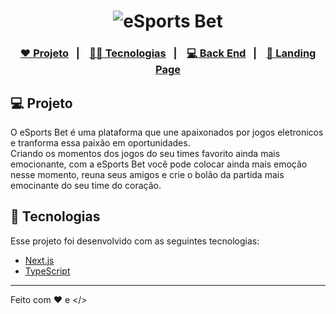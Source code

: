 
<h1 align="center">
    <img alt="eSports Bet" title="eSports Bet" src="https://user-images.githubusercontent.com/11879767/199328405-2bd856fe-c0bd-49a0-af86-25b5bc44dd7b.png" />
</h1>

<h3 align="center">
  <a href="#-projeto">❤ Projeto</a>&nbsp;&nbsp;&nbsp;|&nbsp;&nbsp;&nbsp;
  <a href="#-tecnologias">👨‍💻 Tecnologias</a>&nbsp;&nbsp;&nbsp;|&nbsp;&nbsp;&nbsp;
  <a href="https://github.com/JonasJs/esports-bet-backend">💻 Back End</a>&nbsp;&nbsp;&nbsp;|&nbsp;&nbsp;&nbsp;
  <a href="#-layout">📱 Landing Page</a>
</h3>


## 💻 Projeto

O eSports Bet é uma plataforma que une apaixonados por jogos eletronicos e tranforma essa paixão em oportunidades.<br/>
Criando os momentos dos jogos do seu times favorito ainda mais emocionante, com a eSports Bet você pode colocar ainda mais emoção nesse momento, reuna seus amigos e crie o bolão da partida mais emocinante do seu time do coração.



## 🚀 Tecnologias

Esse projeto foi desenvolvido com as seguintes tecnologias:

- [Next.js](https://nextjs.org/)
- [TypeScript](https://www.typescriptlang.org/)

---

Feito com ♥ e </>
